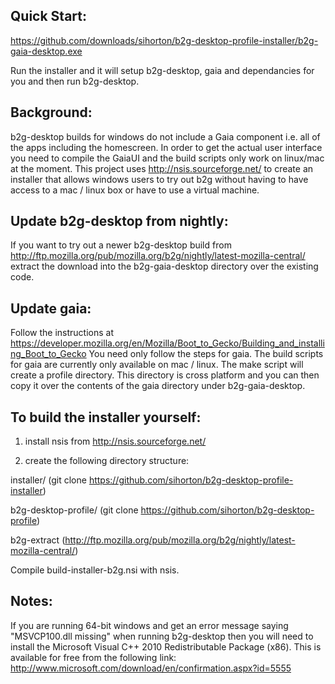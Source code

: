 Quick Start:
------------

https://github.com/downloads/sihorton/b2g-desktop-profile-installer/b2g-gaia-desktop.exe

Run the installer and it will setup b2g-desktop, gaia and dependancies for you and then run b2g-desktop.

Background:
-----------

b2g-desktop builds for windows do not include a Gaia component i.e. all of the apps including the homescreen. 
In order to get the actual user interface you need to compile the GaiaUI and the build scripts only work on linux/mac
at the moment. This project uses http://nsis.sourceforge.net/ to create an installer that allows windows users
to try out b2g without having to have access to a mac / linux box or have to use a virtual machine.

Update b2g-desktop from nightly:
--------------------------------
If you want to try out a newer b2g-desktop build from http://ftp.mozilla.org/pub/mozilla.org/b2g/nightly/latest-mozilla-central/
extract the download into the b2g-gaia-desktop directory over the existing code.

Update gaia:
------------
Follow the instructions at https://developer.mozilla.org/en/Mozilla/Boot_to_Gecko/Building_and_installing_Boot_to_Gecko
You need only follow the steps for gaia. The build scripts for gaia are currently only available on mac / linux.
The make script will create a profile directory. This directory is cross platform and you can then copy it over the
contents of the gaia directory under b2g-gaia-desktop.

To build the installer yourself:
--------------------------------

1) install nsis from http://nsis.sourceforge.net/

2) create the following directory structure:

  installer/ (git clone https://github.com/sihorton/b2g-desktop-profile-installer)
  
  b2g-desktop-profile/ (git clone https://github.com/sihorton/b2g-desktop-profile)
  
  b2g-extract (http://ftp.mozilla.org/pub/mozilla.org/b2g/nightly/latest-mozilla-central/)

Compile build-installer-b2g.nsi with nsis.

Notes:
------

If you are running 64-bit windows and get an error message saying "MSVCP100.dll missing" when running b2g-desktop then you will need to install the Microsoft Visual C++ 2010 Redistributable Package (x86). This is available for free from the following link: http://www.microsoft.com/download/en/confirmation.aspx?id=5555
